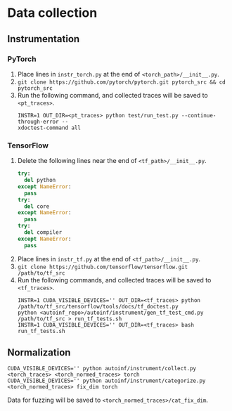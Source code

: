 # Data collection

## Instrumentation

### PyTorch

1. Place lines in `instr_torch.py` at the end of `<torch_path>/__init__.py`.
2. `git clone https://github.com/pytorch/pytorch.git pytorch_src && cd pytorch_src`
3. Run the following command, and collected traces will be saved to `<pt_traces>`.
    ```shell
    INSTR=1 OUT_DIR=<pt_traces> python test/run_test.py --continue-through-error --
    xdoctest-command all
    ```

### TensorFlow

1. Delete the following lines near the end of `<tf_path>/__init__.py`.
    ```python
    try:
      del python
    except NameError:
      pass
    try:
      del core
    except NameError:
      pass
    try:
      del compiler
    except NameError:
      pass
    ```
2. Place lines in `instr_tf.py` at the end of `<tf_path>/__init__.py`.
3. `git clone https://github.com/tensorflow/tensorflow.git /path/to/tf_src`
4. Run the following commands, and collected traces will be saved to `<tf_traces>`.
    ```shell
    INSTR=1 CUDA_VISIBLE_DEVICES='' OUT_DIR=<tf_traces> python /path/to/tf_src/tensorflow/tools/docs/tf_doctest.py
    python <autoinf_repo>/autoinf/instrument/gen_tf_test_cmd.py /path/to/tf_src > run_tf_tests.sh
    INSTR=1 CUDA_VISIBLE_DEVICES='' OUT_DIR=<tf_traces> bash run_tf_tests.sh
    ```

## Normalization

```shell
CUDA_VISIBLE_DEVICES='' python autoinf/instrument/collect.py <torch_traces> <torch_normed_traces> torch
CUDA_VISIBLE_DEVICES='' python autoinf/instrument/categorize.py <torch_normed_traces> fix_dim torch
```

Data for fuzzing will be saved to `<torch_normed_traces>/cat_fix_dim`.
